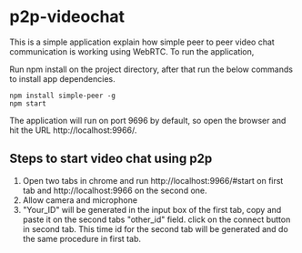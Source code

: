 # p2p-videochat

This is a simple application explain how simple peer to peer video chat communication is working using WebRTC.
To run the application,

Run npm install on the project directory, after that run the below commands to install app dependencies.

```
npm install simple-peer -g 
npm start
```

The application will run on port 9696 by default, so open the browser and hit the URL http://localhost:9966/.

## Steps to start video chat using p2p

1. Open two tabs in chrome and run http://localhost:9966/#start on first tab and http://localhost:9966 on the second one.
2. Allow camera and microphone
3. "Your_ID" will be generated in the input box of the first tab, copy and paste it on the second tabs "other_id" field.
click on the connect button in second tab. This time id for the second tab will be generated and do the same procedure in first tab.
